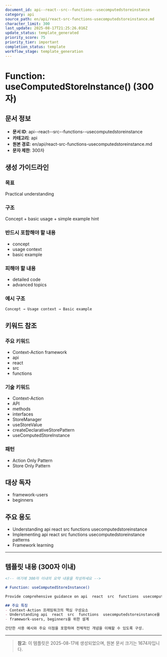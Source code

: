 ```yaml
---
document_id: api--react--src--functions--usecomputedstoreinstance
category: api
source_path: en/api/react-src-functions-usecomputedstoreinstance.md
character_limit: 300
last_update: 2025-08-17T21:25:26.016Z
update_status: template_generated
priority_score: 75
priority_tier: important
completion_status: template
workflow_stage: template_generation
---
```


# Function: useComputedStoreInstance() (300자)

## 문서 정보
- **문서 ID**: api--react--src--functions--usecomputedstoreinstance
- **카테고리**: api
- **원본 경로**: en/api/react-src-functions-usecomputedstoreinstance.md
- **문자 제한**: 300자

## 생성 가이드라인

### 목표
Practical understanding

### 구조
Concept + basic usage + simple example hint

### 반드시 포함해야 할 내용
- concept
- usage context
- basic example

### 피해야 할 내용  
- detailed code
- advanced topics

### 예시 구조
```
Concept → Usage context → Basic example
```

## 키워드 참조

### 주요 키워드
- Context-Action framework
- api
- react
- src
- functions

### 기술 키워드
- Context-Action
- API
- methods
- interfaces
- StoreManager
- useStoreValue
- createDeclarativeStorePattern
- useComputedStoreInstance

### 패턴
- Action Only Pattern
- Store Only Pattern

## 대상 독자
- framework-users
- beginners

## 주요 용도
- Understanding api  react  src  functions  usecomputedstoreinstance
- Implementing api  react  src  functions  usecomputedstoreinstance patterns
- Framework learning

---

## 템플릿 내용 (300자 이내)

```markdown
<!-- 여기에 300자 이내의 요약 내용을 작성하세요 -->

# Function: useComputedStoreInstance()

Provide comprehensive guidance on api  react  src  functions  usecomputedstoreinstance

## 주요 특징
- Context-Action 프레임워크의 핵심 구성요소
- Understanding api  react  src  functions  usecomputedstoreinstance을 지원
- framework-users, beginners을 위한 설계

간단한 사용 예시와 주요 이점을 포함하여 전체적인 개념을 이해할 수 있도록 구성.
```

---

> **참고**: 이 템플릿은 2025-08-17에 생성되었으며, 
> 원본 문서 크기는 1674자입니다.
